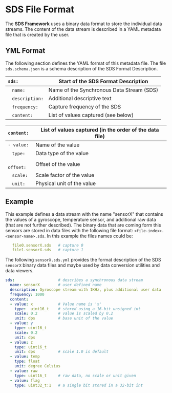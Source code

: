 # SDS File Format

The **SDS Framework** uses a binary data format to store the individual data streams.
The content of the data stream is described in a YAML metadata file that is created by the user.

## YML Format

The following section defines the YAML format of this metadata file. The file `sds.schema.json` is a schema description of the SDS Format Description.

`sds:`                               | Start of the SDS Format Description
:------------------------------------|---------------------------------------------------
&nbsp;&nbsp; `name:`                 | Name of the Synchronous Data Stream (SDS)
&nbsp;&nbsp; `description:`          | Additional descriptive text
&nbsp;&nbsp; `frequency:`            | Capture frequency of the SDS
&nbsp;&nbsp; `content:`              | List of values captured (see below)

`content:`                           | List of values captured (in the order of the data file)
:------------------------------------|---------------------------------------------------
`- value:`                           | Name of the value
&nbsp;&nbsp; `type:`                 | Data type of the value
&nbsp;&nbsp; `offset:`               | Offset of the value
&nbsp;&nbsp; `scale:`                | Scale factor of the value
&nbsp;&nbsp; `unit:`                 | Physical unit of the value

## Example

This example defines a data stream with the name "sensorX" that contains the values of a gyroscope, temperature sensor, and additional raw data (that are not further described).
The binary data that are coming form this sensors are stored in data files with the following file format: `<file-index>.<sensor-name>.sds`. In this example the files names could be:

```yml
   file0.sensorX.sds   # capture 0
   file1.sensorX.sds   # capture 1
```

The following `sensorX.sds.yml` provides the format description of the SDS `sensorX` binary data files and maybe used by data conversion utilities and data viewers.

```yml
sds:                   # describes a synchronous data stream
  name: sensorX        # user defined name 
  description: Gyroscope stream with 1KHz, plus additional user data 
  frequency: 1000
  content:
  - value: x           # Value name is 'x'
    type:  uint16_t    # stored using a 16-bit unsigned int
    scale: 0.2         # value is scaled by 0.2
    unit: dps          # base unit of the value
  - value: y
    type: uint16_t
    scale: 0.2
    unit: dps
  - value: z
    type: uint16_t
    unit: dps          # scale 1.0 is default
  - value: temp
    type: float
    unit: degree Celsius
  - value: raw
    type: uint16_t     # raw data, no scale or unit given
  - value: flag
    type: uint32_t:1   # a single bit stored in a 32-bit int
```
